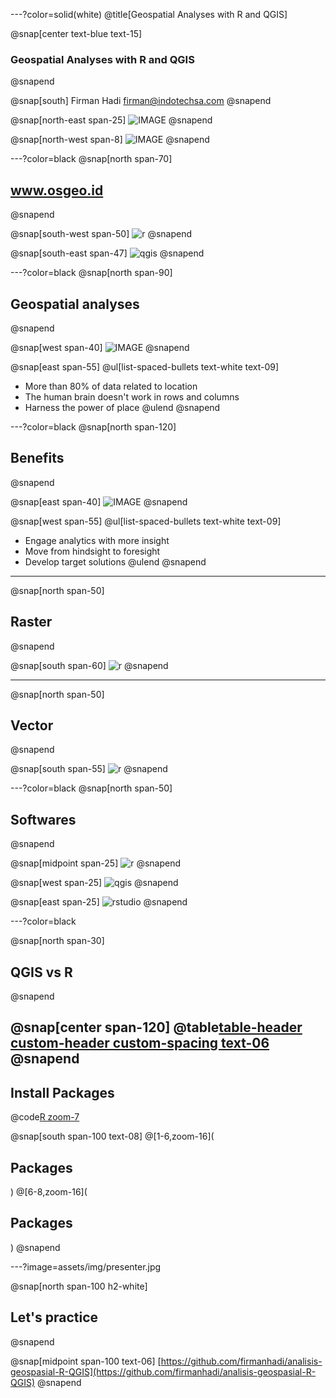 ---?color=solid(white)
@title[Geospatial Analyses with R and QGIS]

@snap[center text-blue text-15]
### Geospatial Analyses with R and QGIS
@snapend

@snap[south]
Firman Hadi
firman@indotechsa.com
@snapend

@snap[north-east span-25]
![IMAGE](assets/img/osgeo-id.png)
@snapend

@snap[north-west span-8]
![IMAGE](assets/img/untan.png)
@snapend

---?color=black
@snap[north span-70]
## www.osgeo.id
@snapend

@snap[south-west span-50]
![r](assets/img/osgeo1.png)
@snapend


@snap[south-east span-47]
![qgis](assets/img/osgeo2.png)
@snapend




---?color=black
@snap[north span-90]
## Geospatial analyses
@snapend

@snap[west span-40]
![IMAGE](assets/img/gis_layers.jpg)
@snapend

@snap[east span-55]
@ul[list-spaced-bullets text-white text-09]
- More than 80% of data related to location
- The human brain doesn't work in rows and columns
- Harness the power of place
@ulend
@snapend


---?color=black
@snap[north span-120]
## Benefits
@snapend

@snap[east span-40]
![IMAGE](assets/img/benefits.png)
@snapend

@snap[west span-55]
@ul[list-spaced-bullets text-white text-09]
- Engage analytics with more insight
- Move from hindsight to foresight
- Develop target solutions
@ulend
@snapend


---
@snap[north span-50]
## Raster
@snapend

@snap[south span-60]
![r](assets/img/raster_concept.png)
@snapend

---
@snap[north span-50]
## Vector
@snapend

@snap[south span-55]
![r](assets/img/vector.png)
@snapend

---?color=black
@snap[north span-50]
## Softwares
@snapend

@snap[midpoint span-25]
![r](assets/img/r.jpg)
@snapend


@snap[west span-25]
![qgis](assets/img/qgis.png)
@snapend

@snap[east span-25]
![rstudio](assets/img/RStudio.png)
@snapend


---?color=black


@snap[north span-30]
## QGIS vs R
@snapend

@snap[center span-120]
@table[table-header custom-header custom-spacing text-06](assets/csv/r_vs_qgis.csv)
@snapend
---

## Install Packages


@code[R zoom-7](assets/src/install.R)

@snap[south span-100 text-08]
@[1-6,zoom-16](<h2>Packages</h2>)
@[6-8,zoom-16](<h2>Packages</h2>)
@snapend








---?image=assets/img/presenter.jpg

@snap[north span-100 h2-white]
## Let's practice
@snapend

@snap[midpoint span-100 text-06]
[https://github.com/firmanhadi/analisis-geospasial-R-QGIS](https://github.com/firmanhadi/analisis-geospasial-R-QGIS)
@snapend
